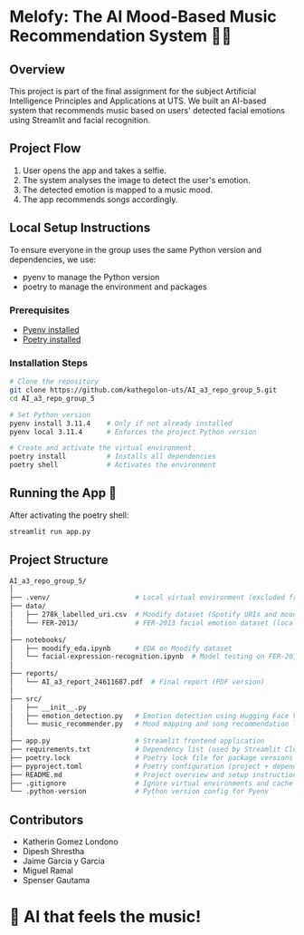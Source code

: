 # Melofy: The AI Mood-Based Music Recommendation System 🎵😊

## Overview

This project is part of the final assignment for the subject Artificial Intelligence Principles and Applications at UTS.
We built an AI-based system that recommends music based on users' detected facial emotions using Streamlit and facial recognition.

## Project Flow
1. User opens the app and takes a selfie.
2. The system analyses the image to detect the user's emotion.
3. The detected emotion is mapped to a music mood.
4. The app recommends songs accordingly.

## Local Setup Instructions

To ensure everyone in the group uses the same Python version and dependencies, we use:
* pyenv to manage the Python version
* poetry to manage the environment and packages

### Prerequisites
* [Pyenv installed](https://github.com/pyenv/pyenv)
* [Poetry installed](https://python-poetry.org/docs/)

### Installation Steps
```bash
# Clone the repository
git clone https://github.com/kathegolon-uts/AI_a3_repo_group_5.git
cd AI_a3_repo_group_5

# Set Python version
pyenv install 3.11.4    # Only if not already installed
pyenv local 3.11.4      # Enforces the project Python version

# Create and activate the virtual environment
poetry install          # Installs all dependencies
poetry shell            # Activates the environment
```

## Running the App 🚀

After activating the poetry shell:
```bash
streamlit run app.py
```

## Project Structure
```bash
AI_a3_repo_group_5/
│
├── .venv/                     # Local virtual environment (excluded from repo)
├── data/
│   ├── 278k_labelled_uri.csv  # Moodify dataset (Spotify URIs and mood labels)
│   └── FER-2013/              # FER-2013 facial emotion dataset (local use only)
│
├── notebooks/
│   ├── moodify_eda.ipynb      # EDA on Moodify dataset
│   └── facial-expression-recognition.ipynb  # Model testing on FER-2013
│
├── reports/
│   └── AI_a3_report_24611687.pdf  # Final report (PDF version)
│
├── src/
│   ├── __init__.py
│   ├── emotion_detection.py   # Emotion detection using Hugging Face ViT
│   └── music_recommender.py   # Mood mapping and song recommendation logic
│
├── app.py                     # Streamlit frontend application
├── requirements.txt           # Dependency list (used by Streamlit Cloud)
├── poetry.lock                # Poetry lock file for package versions
├── pyproject.toml             # Poetry configuration (project + dependencies)
├── README.md                  # Project overview and setup instructions
├── .gitignore                 # Ignore virtual environments and cache
└── .python-version            # Python version config for Pyenv

```

## Contributors
* Katherin Gomez Londono
* Dipesh Shrestha
* Jaime Garcia y Garcia
* Miguel Ramal
* Spenser Gautama

# 🚀 AI that feels the music!